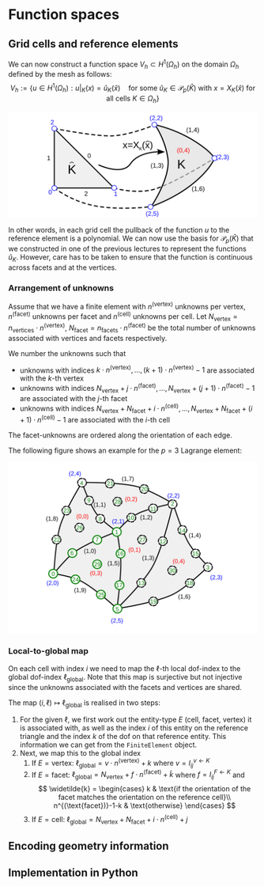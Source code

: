 # Function spaces

## Grid cells and reference elements
We can now construct a function space $V_h\subset H^1(\Omega_h)$ on the domain $\Omega_h$ defined by the mesh as follows:
$$
V_h := \{u\in H^1(\Omega_h): u|_K(x) = \widehat{u}_K(\widehat{x})\quad \text{for some $\widehat{u}_K\in\mathcal{P}_p(\widehat{K})$ with $x=X_K(\widehat{x})$ for all cells $K\in\Omega_h$}\}
$$

![pullback to reference element](figures/reference_mapping.svg)

In other words, in each grid cell the pullback of the function $u$ to the reference element is a polynomial. We can now use the basis for $\mathcal{P}_p(\widehat{K})$ that we constructed in one of the previous lectures to represent the functions $\widehat{u}_K$. However, care has to be taken to ensure that the function is continuous across facets and at the vertices.

### Arrangement of unknowns
Assume that we have a finite element with $n^{(\text{vertex})}$ unknowns per vertex, $n^{(\text{facet})}$ unknowns per facet and $n^{(\text{cell})}$ unknowns per cell. 
Let $N_{\text{vertex}} = n_{\text{vertices}}\cdot n^{(\text{vertex})}$, $N_{\text{facet}} = n_{\text{facets}}\cdot n^{(\text{facet})}$ be the total number of unknowns associated with vertices and facets respectively.

We number the unknowns such that

* unknowns with indices $k\cdot n^{(\text{vertex})},\dots,(k+1)\cdot n^{(\text{vertex})}-1$ are associated with the $k$-th vertex
* unknowns with indices $N_{\text{vertex}}+j\cdot n^{(\text{facet})},\dots,N_{\text{vertex}}+(j+1)\cdot n^{(\text{facet})}-1$ are associated with the $j$-th facet
* unknowns with indices $N_{\text{vertex}}+N_{\text{facet}}+i\cdot n^{(\text{cell})},\dots,N_{\text{vertex}}+N_{\text{facet}}+(i+1)\cdot n^{(\text{cell})}-1$ are associated with the $i$-th cell

The facet-unknowns are ordered along the orientation of each edge.

The following figure shows an example for the $p=3$ Lagrange element:

![simple triangular mesh with unknowns](figures/simple_mesh_with_dof_numbers.svg)

### Local-to-global map
On each cell with index $i$ we need to map the $\ell$-th local dof-index to the global dof-index $\ell_{\text{global}}$. Note that this map is surjective but not injective since the unknowns associated with the facets and vertices are shared.

The map $(i,\ell) \mapsto \ell_{\text{global}}$ is realised in two steps:

1. For the given $\ell$, we first work out the entity-type $E$ (cell, facet, vertex) it is associated with, as well as the index $i$ of this entity on the reference triangle and the index $k$ of the dof on that reference entity. This information we can get from the `FiniteElement` object.
2. Next, we map this to the global index
   1. If $E=\text{vertex}$: $\ell_{\text{global}} = v\cdot n^{(\text{vertex})}+k$ where $v=I^{v\gets K}_{ij}$
   2. If $E=\text{facet}$: $\ell_{\text{global}} = N_{\text{vertex}}+f\cdot n^{(\text{facet})}+\widetilde{k}$ where $f=I^{F\gets K}_{ij}$ and
$$
\widetilde{k} = \begin{cases}
k & \text{if the orientation of the facet matches the orientation on the reference cell}\\
n^{(\text{facet})}-1-k & \text{otherwise}
\end{cases}
$$
   1. If $E=\text{cell}$: $\ell_{\text{global}} = N_{\text{vertex}}+N_{\text{facet}}+i\cdot n^{(\text{cell})}+j$

## Encoding geometry information
## Implementation in Python